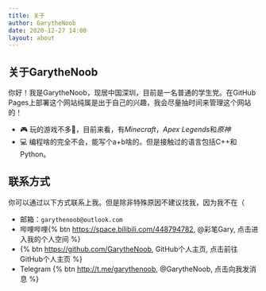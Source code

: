 ```yaml
---
title: 关于
author: GarytheNoob
date: 2020-12-27 14:00
layout: about
---
```



## 关于GarytheNoob


你好！我是GarytheNoob，现居中国深圳，目前是一名普通的学生党。在GitHub Pages上部署这个网站纯属是出于自己的兴趣，我会尽量抽时间来管理这个网站的！

- 🎮 玩的游戏不多🤔，目前来看，有*Minecraft*，*Apex Legends*和*原神*
- 💻 编程啥的完全不会，能写个a+b啥的。但是接触过的语言包括C++和Python。



## 联系方式


你可以通过以下方式联系上我。但是除非特殊原因不建议找我，因为我不在（

- 邮箱：`garythenoob@outlook.com`
- 哔哩哔哩{% btn https://space.bilibili.com/448794782, @彩笔Gary, 点击进入我的个人空间 %}
- {% btn https://github.com/GarytheNoob, GitHub个人主页, 点击前往GitHub个人主页 %}
- Telegram  {% btn http://t.me/garythenoob, @GarytheNoob, 点击向我发消息 %}
